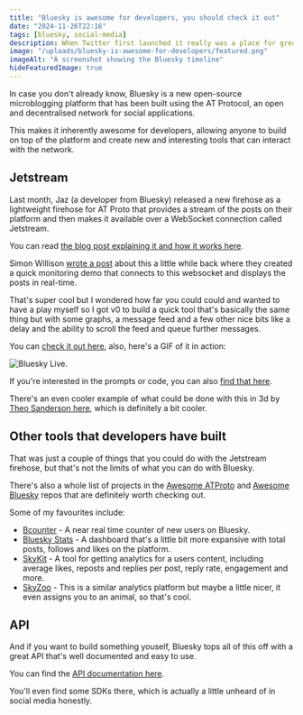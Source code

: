 ```yaml
---
title: "Bluesky is awesome for developers, you should check it out"
date: "2024-11-26T22:16"
tags: [bluesky, social-media]
description: When Twitter first launched it really was a place for great conversation amongst a number of communities, including developers who built many tools with their API. Once Elon took over and added restrictions and outrageous pricing for the API, it became something that you can no longer hack around with. Recently, like many others, I've been looking at some of the things that you can do with Bluesky and I have to say, this is the platform for developers.
image: "/uploads/bluesky-is-awesome-for-developers/featured.png"
imageAlt: "A screenshot showing the Bluesky timeline"
hideFeaturedImage: true
---
```


In case you don't already know, Bluesky is a new open-source microblogging platform that has been built using the AT Protocol, an open and decentralised network for social applications.

This makes it inherently awesome for developers, allowing anyone to build on top of the platform and create new and interesting tools that can interact with the network.

## Jetstream

Last month, Jaz (a developer from Bluesky) released a new firehose as a lightweight firehose for AT Proto that provides a stream of the posts on their platform and then makes it available over a WebSocket connection called Jetstream.

You can read [the blog post explaining it and how it works here](https://jazco.dev/2024/09/24/jetstream/).

Simon Willison [wrote a post](https://simonwillison.net/2024/Nov/20/bluesky-websocket-firehose/) about this a little while back where they created a quick monitoring demo that connects to this websocket and displays the posts in real-time.

That's super cool but I wondered how far you could could and wanted to have a play myself so I got v0 to build a quick tool that's basically the same thing but with some graphs, a message feed and a few other nice bits like a delay and the ability to scroll the feed and queue further messages.

You can [check it out here](https://bluesky-live.vercel.app/), also, here's a GIF of it in action:

![Bluesky Live](/uploads/bluesky-is-awesome-for-developers/bluesky-live.gif).

If you're interested in the prompts or code, you can also [find that here](https://v0.dev/chat/kkVVcn9FECh?b=b_gYRk5YVaWh9).

There's an even cooler example of what could be done with this in 3d by [Theo Sanderson here](https://firehose3d.theo.io/), which is definitely a bit cooler.

## Other tools that developers have built

That was just a couple of things that you could do with the Jetstream firehose, but that's not the limits of what you can do with Bluesky.

There's also a whole list of projects in the [Awesome ATProto](https://github.com/beeman/awesome-atproto) and [Awesome Bluesky](https://github.com/fishttp/awesome-bluesky) repos that are definitely worth checking out.

Some of my favourites include:

- [Bcounter](https://bcounter.nat.vg/) - A near real time counter of new users on Bluesky.
- [Bluesky Stats](https://vqv.app/stats/) - A dashboard that's a little bit more expansive with total posts, follows and likes on the platform.
- [SkyKit](https://skykit.blue) - A tool for getting analytics for a users content, including average likes, reposts and replies per post, reply rate, engagement and more.
- [SkyZoo](https://skyzoo.blue) - This is a similar analytics platform but maybe a little nicer, it even assigns you to an animal, so that's cool.

## API

And if you want to build something youself, Bluesky tops all of this off with a great API that's well documented and easy to use.

You can find the [API documentation here](https://docs.bsky.app/).

You'll even find some SDKs there, which is actually a little unheard of in social media honestly.
